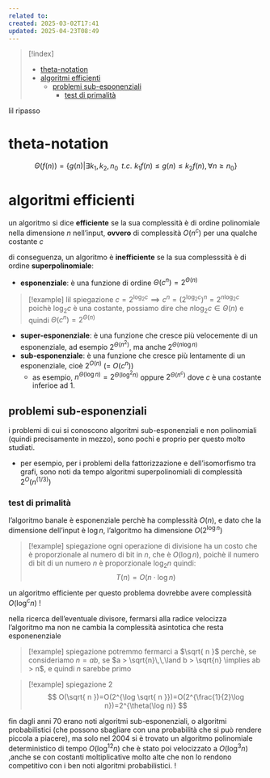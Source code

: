 ```yaml
---
related to: 
created: 2025-03-02T17:41
updated: 2025-04-23T08:49
---
```

>[!index]
>- [theta-notation](#theta-notation)
>- [algoritmi efficienti](#algoritmi%20efficienti)
>	- [problemi sub-esponenziali](#problemi%20sub-esponenziali)
>		- [test di primalità](#test%20di%20primalit%C3%A0)

lil ripasso
# theta-notation
$$\Theta(f(n))=\{g(n) | \exists k_{1},k_{2}, n_{0}\,\,\,t.c. \,\, k_{1}f(n)\leq g(n)\leq k_{2}f(n), \forall n \geq n_{0}\}$$
# algoritmi efficienti
un algoritmo si dice **efficiente** se la sua complessità è di ordine polinomiale nella dimensione $n$ nell’input, **ovvero** di complessità $O(n^c)$ per una qualche costante $c$

di conseguenza, un algoritmo è **inefficiente** se la sua complesssità è di ordine **superpolinomiale**:
- **esponenziale**:  è una funzione di ordine $\Theta(c^n) = 2^{\Theta(n)}$
>[!example] lil spiegazione
>$c=2^{\log_{2}c} \implies c^n=(2^{\log_{2}c})^n = 2^{n\log_{2}c}$
poichè $\log_{2}c$ è una costante, possiamo dire che $n\log_{2}c \in \Theta(n)$
e quindi $\Theta(c^n) = 2^{\Theta(n)}$
- **super-esponenziale**: è una funzione che cresce più velocemente di un esponenziale, ad esempio $2^{\Theta(n^2)}$, ma anche $2^{\Theta(n\log n)}$
- **sub-esponenziale**: è una funzione che cresce più lentamente di un esponenziale, cioè $2^{O(n)}$ (= $O(c^n)$)
	- as esempio, $n^{\Theta(\log n)}=2^{\Theta(\log^2n)}$ oppure $2^{\Theta(n^c)}$ dove $c$ è una costante inferioe ad 1.
## problemi sub-esponenziali
i problemi di cui si conoscono algoritmi sub-esponenziali e non polinomiali (quindi precisamente in mezzo), sono pochi e proprio per questo molto studiati.
- per esempio, per i problemi della fattorizzazione e dell’isomorfismo tra grafi, sono noti da tempo algoritmi superpolinomiali di complessità $2^O(n^{(1/3)})$ 
### test di primalità
l’algoritmo banale è esponenziale perchè ha complessità $O(n)$, e dato che la dimensione dell’input è $\log n$, l’algoritmo ha dimensione $O(2^{\log n})$
>[!example] spiegazione
>ogni operazione di divisione ha un costo che è proporzionale al numero di bit in $n$, che è $O(\log n)$, poichè il numero di bit di un numero $n$ è proporzionale $\log_{2}n$ 
quindi:
$$T(n)=O(n \cdot\log n)$$


un algoritmo efficiente per questo problema dovrebbe avere complessità $O(\log^c n)$ !

nella ricerca dell’eventuale divisore, fermarsi alla radice velocizza l’algoritmo ma non ne cambia la complessità asintotica che resta esponenenziale
>[!example] spiegazione
>potremmo fermarci a $\sqrt{ n }$ perchè, se consideriamo $n=ab$, se $a > \sqrt{n}\,\,\land b > \sqrt{n} \implies ab > n$, e quindi $n$ sarebbe primo

>[!example] spiegazione 2
$$ O(\sqrt{ n })=O(2^{\log \sqrt{ n }})=O(2^{\frac{1}{2}\log n})=2^{\theta(\log n)} $$

fin dagli anni 70 erano noti algoritmi sub-esponenziali, o algoritmi probabilistici (che possono sbagliare con una probabilità che si può rendere piccola a piacere), ma solo nel 2004 si è trovato un algoritmo polinomiale deterministico di tempo $O(\log^{12}n)$ che è stato poi velocizzato a $O(\log^3n)$ ,anche se con costanti moltiplicative molto alte che non lo rendono competitivo con i ben noti algoritmi probabilistici. !